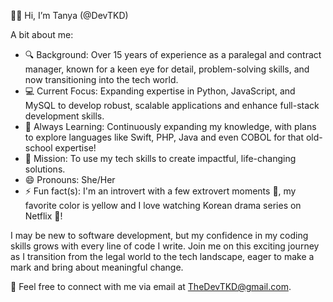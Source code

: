 👋🏾 Hi, I’m Tanya (@DevTKD)
  
A bit about me:
- 🔍 Background: Over 15 years of experience as a paralegal and contract manager, known for a keen eye for detail, problem-solving skills, and now transitioning into the tech world.
- 💻 Current Focus: Expanding expertise in Python, JavaScript, and MySQL to develop robust, scalable applications and enhance full-stack development skills.
- 🌱 Always Learning: Continuously expanding my knowledge, with plans to explore languages like Swift, PHP, Java and even COBOL for that old-school expertise!
- 🌟 Mission: To use my tech skills to create impactful, life-changing solutions.
- 😄 Pronouns: She/Her
- ⚡ Fun fact(s): I'm an introvert with a few extrovert moments 🤭, my favorite color is yellow and I love watching Korean drama series on Netflix 🤭!

I may be new to software development, but my confidence in my coding skills grows with every line of code I write. Join me on this exciting journey as I transition from the legal world to the tech landscape, eager to make a mark and bring about meaningful change.

📧 Feel free to connect with me via email at TheDevTKD@gmail.com.
<!---
DevTKD/DevTKD is a ✨ special ✨ repository because its `README.md` (this file) appears on your GitHub profile.
You can click the Preview link to take a look at your changes.
--->
